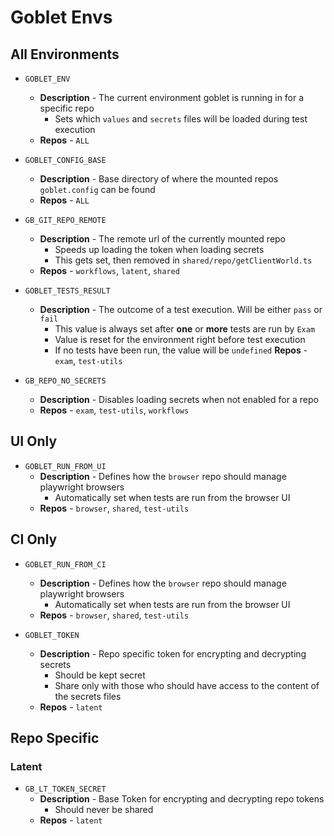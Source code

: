 # Goblet Envs


## All Environments

* `GOBLET_ENV`
  * **Description** - The current environment goblet is running in for a specific repo
    * Sets which `values` and `secrets` files will be loaded during test execution
  * **Repos** - `ALL`

* `GOBLET_CONFIG_BASE`
  * **Description** - Base directory of where the mounted repos `goblet.config` can be found
  * **Repos** - `ALL`

* `GB_GIT_REPO_REMOTE`
  * **Description** - The remote url of the currently mounted repo
    * Speeds up loading the token when loading secrets
    * This gets set, then removed in `shared/repo/getClientWorld.ts`
  * **Repos** - `workflows`, `latent`, `shared`


* `GOBLET_TESTS_RESULT`
  * **Description** - The outcome of a test execution. Will be either `pass` or `fail`
    * This value is always set after **one** or **more** tests are run by `Exam`
    * Value is reset for the environment right before test execution
    * If no tests have been run, the value will be `undefined`
  **Repos** - `exam`, `test-utils`


* `GB_REPO_NO_SECRETS`
  * **Description** - Disables loading secrets when not enabled for a repo
  * **Repos** - `exam`, `test-utils`, `workflows`



## UI Only

* `GOBLET_RUN_FROM_UI`
  * **Description** - Defines how the `browser` repo should manage playwright browsers
    * Automatically set when tests are run from the browser UI
  * **Repos** - `browser`, `shared`, `test-utils`


## CI Only

* `GOBLET_RUN_FROM_CI`
  * **Description** - Defines how the `browser` repo should manage playwright browsers
    * Automatically set when tests are run from the browser UI
  * **Repos** - `browser`, `shared`, `test-utils`

* `GOBLET_TOKEN`
  * **Description** - Repo specific token for encrypting and decrypting secrets
    * Should be kept secret
    * Share only with those who should have access to the content of the secrets files
  * **Repos** - `latent`


## Repo Specific

### Latent
* `GB_LT_TOKEN_SECRET`
  * **Description** - Base Token for encrypting and decrypting repo tokens
    * Should never be shared
  * **Repos** - `latent`